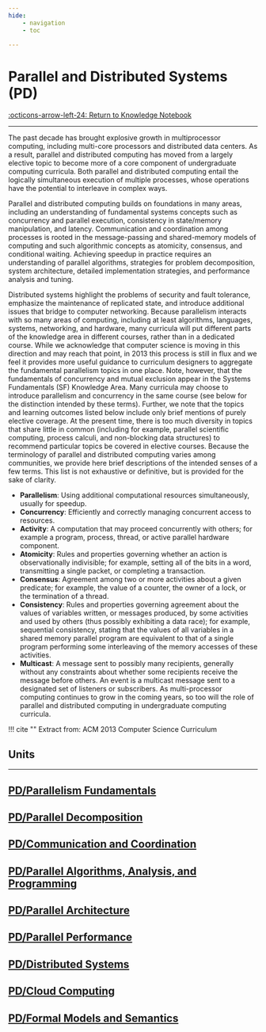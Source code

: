 ```yaml
---
hide:
    - navigation
    - toc

---
```

# Parallel and Distributed Systems (PD)

[:octicons-arrow-left-24: Return to Knowledge Notebook](/Knowledge-Notebook/)

---

The past decade has brought explosive growth in multiprocessor computing, including multi-core processors and distributed data centers. As a result, parallel and distributed computing has moved from a largely elective topic to become more of a core component of undergraduate computing curricula. Both parallel and distributed computing entail the logically simultaneous execution of multiple processes, whose operations have the potential to interleave in complex ways.

Parallel and distributed computing builds on foundations in many areas, including an understanding of fundamental systems concepts such as concurrency and parallel execution, consistency in state/memory manipulation, and latency. Communication and coordination among processes is rooted in the message-passing and shared-memory models of computing and such algorithmic concepts as atomicity, consensus, and conditional waiting. Achieving speedup in practice requires an understanding of parallel algorithms, strategies for problem decomposition, system architecture, detailed implementation strategies, and performance analysis and tuning.

Distributed systems highlight the problems of security and fault tolerance, emphasize the maintenance of replicated state, and introduce additional issues that bridge to computer networking. Because parallelism interacts with so many areas of computing, including at least algorithms, languages, systems, networking, and hardware, many curricula will put different parts of the knowledge area in different courses, rather than in a dedicated course. While we acknowledge that computer science is moving in this direction and may reach that point, in 2013 this process is still in flux and we feel it provides more useful guidance to curriculum designers to aggregate the fundamental parallelism topics in one place. Note, however, that the fundamentals of concurrency and mutual exclusion appear in the Systems Fundamentals (SF) Knowledge Area. Many curricula may choose to introduce parallelism and concurrency in the same course (see below for the distinction intended by these terms). Further, we note that the topics and learning outcomes listed below include only brief mentions of purely elective coverage. At the present time, there is too much diversity in topics that share little in common (including for example, parallel scientific computing, process calculi, and non-blocking data structures) to recommend particular topics be covered in elective courses. Because the terminology of parallel and distributed computing varies among communities, we provide here brief descriptions of the intended senses of a few terms. This list is not exhaustive or definitive, but is provided for the sake of clarity.

- **Parallelism**: Using additional computational resources simultaneously, usually for speedup.
- **Concurrency**: Efficiently and correctly managing concurrent access to resources.
- **Activity**: A computation that may proceed concurrently with others; for example a program, process, thread, or active parallel hardware component.
- **Atomicity**: Rules and properties governing whether an action is observationally indivisible; for example, setting all of the bits in a word, transmitting a single packet, or completing a transaction.
- **Consensus**: Agreement among two or more activities about a given predicate; for example, the value of a counter, the owner of a lock, or the termination of a thread.
- **Consistency**: Rules and properties governing agreement about the values of variables written, or messages produced, by some activities and used by others (thus possibly exhibiting a data race); for example, sequential consistency, stating that the values of all variables in a shared memory parallel program are equivalent to that of a single program performing some interleaving of the memory accesses of these activities.
- **Multicast**: A message sent to possibly many recipients, generally without any constraints about whether some recipients receive the message before others. An event is a multicast message sent to a designated set of listeners or subscribers. As multi-processor computing continues to grow in the coming years, so too will the role of parallel and distributed computing in undergraduate computing curricula. 

!!! cite ""
    Extract from: ACM 2013 Computer Science Curriculum

## Units

---

<div class="container px-4 py-2" id="custom-cards">
    <div class="row row-cols-1 row-cols-lg-3 align-items-stretch g-4 py-3">
        <div class="col">
            <a href="02_Parallelism-Fundamentals">
                <div class="card card-cover h-100 overflow-hidden text-white bg-dark rounded-5 shadow-lg">
                    <div class="d-flex flex-column h-100 p-5 pb-3 text-white text-shadow-1">
                        <h2>PD/Parallelism Fundamentals</h2>
                    </div>
                </div>
            </a>
        </div>
        <div class="col">
            <a href="03_Parallel-Decomposition">
                <div class="card card-cover h-100 overflow-hidden text-white bg-dark rounded-5 shadow-lg">
                    <div class="d-flex flex-column h-100 p-5 pb-3 text-white text-shadow-1">
                        <h2>PD/Parallel Decomposition</h2>
                    </div>
                </div>
            </a>
        </div>
        <div class="col">
            <a href="04_Communication-Coordination">
                <div class="card card-cover h-100 overflow-hidden text-white bg-dark rounded-5 shadow-lg">
                    <div class="d-flex flex-column h-100 p-5 pb-3 text-shadow-1">
                        <h2>PD/Communication and Coordination</h2>
                    </div>
                </div>
            </a>
        </div>
    </div>
    <div class="row row-cols-1 row-cols-lg-3 align-items-stretch g-4 py-3">
        <div class="col">
            <a href="05_Parallel-Algorithms-Analysis-Programming">
                <div class="card card-cover h-100 overflow-hidden text-white bg-dark rounded-5 shadow-lg">
                    <div class="d-flex flex-column h-100 p-5 pb-3 text-white text-shadow-1">
                        <h2>PD/Parallel Algorithms, Analysis, and Programming</h2>
                    </div>
                </div>
            </a>
        </div>
        <div class="col">
            <a href="06_Parallel-Architecture">
                <div class="card card-cover h-100 overflow-hidden text-white bg-dark rounded-5 shadow-lg">
                    <div class="d-flex flex-column h-100 p-5 pb-3 text-white text-shadow-1">
                        <h2>PD/Parallel Architecture</h2>
                    </div>
                </div>
            </a>
        </div>
        <div class="col">
            <a href="07_Parallel-Performance">
                <div class="card card-cover h-100 overflow-hidden text-white bg-dark rounded-5 shadow-lg">
                    <div class="d-flex flex-column h-100 p-5 pb-3 text-shadow-1">
                        <h2>PD/Parallel Performance</h2>
                    </div>
                </div>
            </a>
        </div>
    </div>
    <div class="row row-cols-1 row-cols-lg-3 align-items-stretch g-4 py-3">
        <div class="col">
            <a href="08_Distributed-Systems">
                <div class="card card-cover h-100 overflow-hidden text-white bg-dark rounded-5 shadow-lg">
                    <div class="d-flex flex-column h-100 p-5 pb-3 text-white text-shadow-1">
                        <h2>PD/Distributed Systems</h2>
                    </div>
                </div>
            </a>
        </div>
        <div class="col">
            <a href="09_Cloud-Computing">
                <div class="card card-cover h-100 overflow-hidden text-white bg-dark rounded-5 shadow-lg">
                    <div class="d-flex flex-column h-100 p-5 pb-3 text-white text-shadow-1">
                        <h2>PD/Cloud Computing</h2>
                    </div>
                </div>
            </a>
        </div>
        <div class="col">
            <a href="10_Formal-Models-Semantics">
                <div class="card card-cover h-100 overflow-hidden text-white bg-dark rounded-5 shadow-lg">
                    <div class="d-flex flex-column h-100 p-5 pb-3 text-shadow-1">
                        <h2>PD/Formal Models and Semantics</h2>
                    </div>
                </div>
            </a>
        </div>
    </div>
</div>
